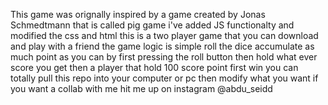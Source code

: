 This game was orignally inspired by a game created by Jonas Schmedtmann that is called pig game i've added JS functionalty and modified the css and html 
this is a two player game that you can download and play with a friend the game logic is simple roll the dice accumulate as much point as you can by first pressing the roll button then hold what ever score you get 
then a player that hold 100 score point first win 
you can totally pull this repo into your computer or pc then modify what you want if you want a collab with me hit me up on instagram @abdu_seidd
